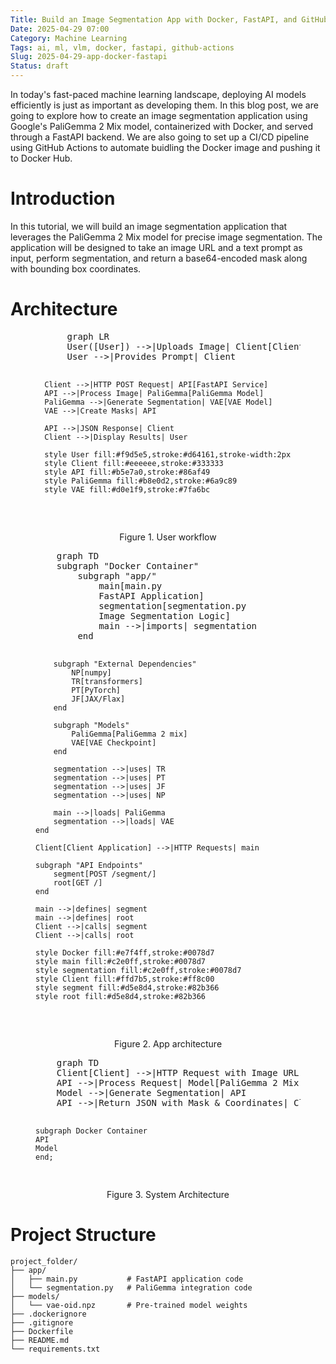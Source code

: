 ```yaml
---
Title: Build an Image Segmentation App with Docker, FastAPI, and GitHub Actions
Date: 2025-04-29 07:00
Category: Machine Learning
Tags: ai, ml, vlm, docker, fastapi, github-actions
Slug: 2025-04-29-app-docker-fastapi
Status: draft
---
```


In today's fast-paced machine learning landscape, deploying AI models efficiently is just as important as developing them. In this blog post, we are going to explore how to create an image segmentation application using Google's PaliGemma 2 Mix model, containerized with Docker, and served through a FastAPI backend. We are also going to set up a CI/CD pipeline using GitHub Actions to automate buidling the Docker image and pushing it to Docker Hub.

# Introduction

In this tutorial, we will build an image segmentation application that leverages the PaliGemma 2 Mix model for precise image segmentation. The application will be designed to take an image URL and a text prompt as input, perform segmentation, and return a base64-encoded mask along with bounding box coordinates.

# Architecture

<figure>
  <pre class="mermaid">
      graph LR
      User([User]) -->|Uploads Image| Client[Client Application]
      User -->|Provides Prompt| Client
      
      Client -->|HTTP POST Request| API[FastAPI Service]
      API -->|Process Image| PaliGemma[PaliGemma Model]
      PaliGemma -->|Generate Segmentation| VAE[VAE Model]
      VAE -->|Create Masks| API
      
      API -->|JSON Response| Client
      Client -->|Display Results| User
      
      style User fill:#f9d5e5,stroke:#d64161,stroke-width:2px
      style Client fill:#eeeeee,stroke:#333333
      style API fill:#b5e7a0,stroke:#86af49
      style PaliGemma fill:#b8e0d2,stroke:#6a9c89
      style VAE fill:#d0e1f9,stroke:#7fa6bc
  </pre>
  <figcaption style="text-align: center">Figure 1. User workflow</figcaption>
</figure>

<figure>
  <pre class="mermaid">
    graph TD
    subgraph "Docker Container"
        subgraph "app/"
            main[main.py
            FastAPI Application]
            segmentation[segmentation.py
            Image Segmentation Logic]
            main -->|imports| segmentation
        end
        
        subgraph "External Dependencies"
            NP[numpy]
            TR[transformers]
            PT[PyTorch]
            JF[JAX/Flax]
        end
        
        subgraph "Models"
            PaliGemma[PaliGemma 2 mix]
            VAE[VAE Checkpoint]
        end
        
        segmentation -->|uses| TR
        segmentation -->|uses| PT
        segmentation -->|uses| JF
        segmentation -->|uses| NP
        
        main -->|loads| PaliGemma
        segmentation -->|loads| VAE
    end
    
    Client[Client Application] -->|HTTP Requests| main
    
    subgraph "API Endpoints"
        segment[POST /segment/]
        root[GET /]
    end
    
    main -->|defines| segment
    main -->|defines| root
    Client -->|calls| segment
    Client -->|calls| root
    
    style Docker fill:#e7f4ff,stroke:#0078d7
    style main fill:#c2e0ff,stroke:#0078d7
    style segmentation fill:#c2e0ff,stroke:#0078d7
    style Client fill:#ffd7b5,stroke:#ff8c00
    style segment fill:#d5e8d4,stroke:#82b366
    style root fill:#d5e8d4,stroke:#82b366
  </pre>
  <figcaption style="text-align: center">Figure 2. App architecture</figcaption>
</figure>

<figure>
<pre class="mermaid">
    graph TD
    Client[Client] -->|HTTP Request with Image URL & Prompt| API[FastAPI Server]
    API -->|Process Request| Model[PaliGemma 2 Mix Model]
    Model -->|Generate Segmentation| API
    API -->|Return JSON with Mask & Coordinates| Client
    
    subgraph Docker Container
    API
    Model
    end;
</pre>
<figcaption style="text-align: center">Figure 3. System Architecture</figcaption>
</figure>

# Project Structure

```
project_folder/
├── app/
│   ├── main.py           # FastAPI application code
│   └── segmentation.py   # PaliGemma integration code
├── models/
│   └── vae-oid.npz       # Pre-trained model weights
├── .dockerignore
├── .gitignore
├── Dockerfile
├── README.md
└── requirements.txt
```
